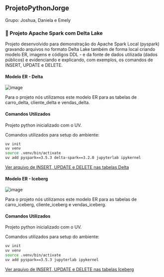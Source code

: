
## ProjetoPythonJorge
Grupo: Joshua, Daniela e Emely

### 📂 Projeto Apache Spark com Delta Lake
Projeto desenvolvido para demonstração do Apache Spark Local (pyspark) gravando arquivos no formato Delta Lake também de forma local criando modelo ER, imagens e códigos DDL - e da fonte de dados utilizada (dados públicos) e evidenciando e explicando, 
com exemplos, os comandos de INSERT, UPDATE e DELETE.

####  Modelo ER - Delta

![image](https://github.com/user-attachments/assets/4b98ee3d-5d8c-4b24-b5ad-2a157668a7c9)

Para o projeto nós utilizamos este modelo ER para as tabelas de carro_delta, cliente_delta e vendas_delta.

#### Comandos Utilizados

Projeto python inicializado com o UV.

Comandos utilizados para setup do ambiente:

```bash copy
uv init
uv venv
source .venv/bin/activate
uv add pyspark==3.5.3 delta-spark==3.2.0 jupyterlab ipykernel
```
[Ver arquivo de  INSERT, UPDATE e DELETE nas tabelas Delta](.spark-delta/spark-delta-lake.ipynb)

####  Modelo ER - Iceberg

![image](https://github.com/user-attachments/assets/273b273a-1f55-424c-81b4-b1c9720504eb)

Para o projeto nós utilizamos este modelo ER para as tabelas de carro_iceberg, cliente_iceberg e vendas_iceberg.

#### Comandos Utilizados

Projeto python inicializado com o UV.

Comandos utilizados para setup do ambiente:

```bash copy
uv init
uv venv
source .venv/bin/activate
uv add pyspark==3.5.3 jupyterlab ipykernel
```

[Ver arquivo de  INSERT, UPDATE e DELETE nas tabelas Iceberg](./spark-iceberg/spark-iceberg.ipynb)
